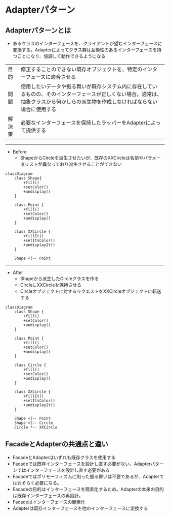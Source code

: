 # Adapterパターン

## Adapterパターンとは
- あるクラスのインターフェースを、クライアントが望むインターフェースに変換する。Adapterによってクラス群は互換性のあるインターフェースを持つことになり、協調して動作できるようになる

|    |    |
| ---- | ---- |
| 目的 | 修正することのできない既存オブジェクトを、特定のインターフェースに適合させる |
| 問題| 使用したいデータや振る舞いが既存システム内に存在しているものの、そのインターフェースが正しくない場合。通常は、抽象クラスから何かしらの派生物を作成しなければならない場合に使用する |
| 解決策 | 必要なインターフェースを保持したラッパーをAdapterによって提供する |

---
- Before
    - ShapeからCircleを派生させたいが、既存のXXCircleは名前やパラメータリストが異なっており派生させることができない
```mermaid
classDiagram
    class Shape{
        +fill()
        +setColor()
        +undisplay()
    }

    class Point {
        +fill()
        +setColor()
        +undisplay()
    }

    class XXCircle {
        +fillIt()
        +setItsColor()
        +undisplayIt()
    }

    Shape <|-- Point
```
---
- After
    - Shapeから派生したCircleクラスを作る
    - CircleにXXCircleを保持させる
    - Circleオブジェクトに対するリクエストをXXCircleオブジェクトに転送する
```mermaid
classDiagram
    class Shape {
        +fill()
        +setColor()
        +undisplay()
    }

    class Point {
        +fill()
        +setColor()
        +undisplay()
    }

    class Circle {
        +fill()
        +setColor()
        +undisplay()
    }

    class XXCircle {
        +fillIt()
        +setItsColor()
        +undisplayIt()
    }

    Shape <|-- Point
    Shape <|-- Circle
    Circle *-- XXCircle
```

## FacadeとAdapterの共通点と違い
- FacadeとAdapterはいずれも既存クラスを使用する
- Facadeでは既存インターフェースを設計し直す必要がない。Adapterパターンではインターフェースを設計し直す必要がある
- Facadeではポリモーフィズムに則った振る舞いは不要であるが、Adapterではおそらく必要になる。
- Facadeの目的はインターフェースを簡素化するため。Adapterの本来の目的は既存インターフェースの再設計。
- Facadeはインターフェースの簡素化
- Adapterは既存インターフェースを他のインターフェースに変換する
